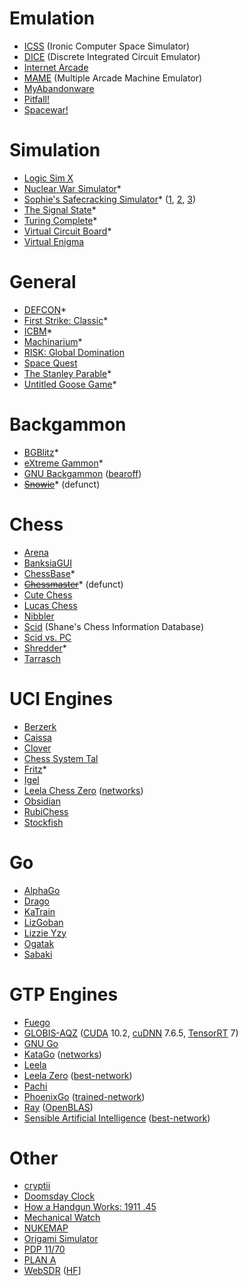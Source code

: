 # Emulation
* [ICSS](https://www.masswerk.at/icss/) (Ironic Computer Space Simulator)
* [DICE](https://sourceforge.net/projects/dice/) (Discrete Integrated Circuit Emulator)
* [Internet Arcade](https://archive.org/details/internetarcade)
* [MAME](https://www.mamedev.org/) (Multiple Arcade Machine Emulator)
* [MyAbandonware](https://www.myabandonware.com/)
* [Pitfall!](https://archive.org/details/atari_2600_pitfall_1983_cce_c-813#)
* [Spacewar!](https://www.masswerk.at/spacewar/)

# Simulation
* [Logic Sim X](https://logicsimx.com/)
* [Nuclear War Simulator](https://nuclearwarsimulator.com/)*
* [Sophie's Safecracking Simulator](https://sophiehoulden.com/safecracking/)* ([1](https://archive.org/details/the-art-of-manipulation), [2](https://archive.org/details/the-national-locksmith-guide-to-manipulation), [3](https://archive.org/details/three-wheel-lock-manipulation-flowchart))
* [The Signal State](https://signalstate.io/)*
* [Turing Complete](https://turingcomplete.game/)*
* [Virtual Circuit Board](https://www.virtualcircuitboard.com/)*
* [Virtual Enigma](https://enigma.virtualcolossus.co.uk/VirtualEnigma/)

# General
* [DEFCON](https://store.steampowered.com/app/1520/DEFCON/)*
* [First Strike: Classic](https://firststrike.mobi/classic)*
* [ICBM](https://www.slitherine.com/game/icbm)*
* [Machinarium](https://amanita-design.net/games/machinarium.html)*
* [RISK: Global Domination](https://store.steampowered.com/app/1128810/RISK_Global_Domination/)
* [Space Quest](https://sarien.net/spacequest)
* [The Stanley Parable](https://www.stanleyparable.com/)*
* [Untitled Goose Game](https://goose.game/)*

# Backgammon
* [BGBlitz](https://www.bgblitz.com/)*
* [eXtreme Gammon](https://www.extremegammon.com/)*
* [GNU Backgammon](https://www.gnu.org/software/gnubg/) ([bearoff](https://www.gnu.org/software/gnubg/manual/html_node/Obtaining-bearoff-databases.html))
* [<s>Snowie</s>](https://www.bgsnowie.com/)* (defunct)

# Chess
* [Arena](http://www.playwitharena.de)
* [BanksiaGUI](https://banksiagui.com/)
* [ChessBase](https://shop.chessbase.com/en/categories/chessbase)*
* [<s>Chessmaster</s>](https://en.wikipedia.org/wiki/Chessmaster)* (defunct)
* [Cute Chess](https://cutechess.com/)
* [Lucas Chess](https://lucaschess.pythonanywhere.com/)
* [Nibbler](https://github.com/rooklift/nibbler)
* [Scid](https://scid.sourceforge.net/) (Shane's Chess Information Database)
* [Scid vs. PC](https://scidvspc.sourceforge.net/)
* [Shredder](https://www.shredderchess.com/)*
* [Tarrasch](https://www.triplehappy.com)

# UCI Engines
* [Berzerk](https://github.com/jhonnold/berserk)
* [Caissa](https://github.com/Witek902/Caissa)
* [Clover](https://github.com/lucametehau/CloverEngine)
* [Chess System Tal](https://github.com/ChrisWhittington/Chess-System-Tal-NNUE-2)
* [Fritz](https://shop.chessbase.com/en/categories/chessprogramms-fritz)*
* [Igel](https://github.com/vshcherbyna/igel)
* [Leela Chess Zero](https://lczero.org/) ([networks](https://lczero.org/dev/wiki/best-nets-for-lc0/))
* [Obsidian](https://github.com/gab8192/Obsidian)
* [RubiChess](https://github.com/Matthies/RubiChess)
* [Stockfish](https://stockfishchess.org/)

# Go
* [AlphaGo](https://alphagoteach.deepmind.com/)
* [Drago](https://gillesarcas.github.io/drago/)
* [KaTrain](https://github.com/sanderland/katrain)
* [LizGoban](https://github.com/kaorahi/lizgoban)
* [Lizzie Yzy](https://github.com/yzyray/lizzieyzy)
* [Ogatak](https://github.com/rooklift/ogatak)
* [Sabaki](https://sabaki.yichuanshen.de/)

# GTP Engines
* [Fuego](https://fuego.sourceforge.net/)
* [GLOBIS-AQZ](https://github.com/ymgaq/AQ) ([CUDA](https://developer.nvidia.com/cuda-10.2-download-archive) 10.2, [cuDNN](https://developer.nvidia.com/rdp/cudnn-archive) 7.6.5, [TensorRT](https://developer.nvidia.com/tensorrt-download) 7)
* [GNU Go](https://www.gnu.org/software/gnugo/)
* [KataGo](https://github.com/lightvector/KataGo) ([networks](https://katagotraining.org/networks/))
* [Leela](https://www.sjeng.org/leela.html)
* [Leela Zero](https://github.com/leela-zero/leela-zero) ([best-network](http://zero.sjeng.org/best-network))
* [Pachi](https://pachi.or.cz/)
* [PhoenixGo](https://github.com/Tencent/PhoenixGo) ([trained-network](https://github.com/Tencent/PhoenixGo/releases/download/trained-network-20b-v1/trained-network-20b-v1.tar.gz))
* [Ray](https://github.com/zakki/Ray) ([OpenBLAS](https://www.openblas.net/))
* [Sensible Artificial Intelligence](https://github.com/sai-dev/sai/) ([best-network](http://zero.sjeng.org/best-network))

# Other
* [cryptii](https://cryptii.com/)
* [Doomsday Clock](https://thebulletin.org/doomsday-clock/)
* [How a Handgun Works: 1911 .45](https://animagraffs.com/how-a-handgun-works-1911-45/)
* [Mechanical Watch](https://ciechanow.ski/mechanical-watch/)
* [NUKEMAP](https://nuclearsecrecy.com/nukemap/)
* [Origami Simulator](https://origamisimulator.org/)
* [PDP 11/70](https://skn.noip.me/pdp11/pdp11.html)
* [PLAN A](https://sgs.princeton.edu/the-lab/plan-a)
* [WebSDR](http://websdr.ewi.utwente.nl:8901/) ([HF](https://en.wikipedia.org/wiki/High_frequency)]
